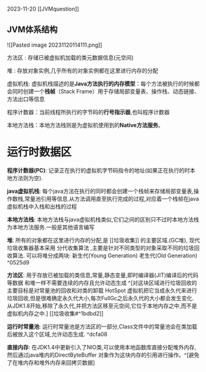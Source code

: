 2023-11-20
[[JVMquestion]]
## JVM体系结构

![[Pasted image 20231120114111.png]]

方法区 : 存储已被虚拟机加载的类元数据信息(元空间)

堆 : 存放对象实例,几乎所有的对象实例都在这里进行内存的分配

虚拟机栈: 虚拟机栈描述的是**Java方法执行的内存模型**：每个方法被执行的时候都会同时创建一个**栈帧**（Stack Frame）用于存储局部变量表、操作栈、动态链接、方法出口等信息

程序计数器：当前线程所执行的字节码的**行号指示器**,也叫程序计数器

本地方法栈：本地方法栈则是为虚拟机使用到的**Native方法服务**。
# 运行时数据区

**程序计数器(PC)**: 记录正在执行的虚拟机字节码指令的地址(如果正在执行的时本地方法则为空).

**java虚拟机栈**: 每个java方法在执行的同时都会创建一个栈帧来存储局部变量表,操作数栈,常量池引用等信息.从方法调用直至执行完成的过程,对应着一个栈帧在java虚拟机栈中入栈和出栈的过程

**本地方法栈**: 本地方法栈与java虚拟机栈类似,它们之间的区别只不过时本地方法栈为本地方法服务.一般是其他语言编写

**堆**: 所有的对象都在这里进行内存的分配,是 [[垃圾收集]] 的主要区域.(GC堆),
		现代垃圾收集器基本采用 分代收集算法 ,主要是针对不同类型的对象采取不同的垃圾回收算法.   可以将堆分成两块:     新生代(Young Generation)  老生代(Old Generation) ^0525d9

**方法区**: 用于存放已被加载的类信息,常量,静态变量,即时编译器(JIT)编译后的代码等数据
		和堆一样不需要连续的内存且允许动态生成 
		^[对这块区域进行垃圾回收的主要目标是对常量池的回收和对类的卸载
		HotSpot 虚拟机把它当成永久代来进行垃圾回收,但是很难确定永久代大小,每次FullGc之后永久代的大小都会发生变化.
		从JDK1.8开始,移除了永久代,并把方法区移至元空间,它位于本地内存之中,而不是虚拟机内存之中.]
		[[垃圾收集#^1bdbd2]]
		
**运行时常量池**: 运行时常量池是方法区的一部分,Class文件中的常量池会在类加载后被放入这个区域,允许动态生成. ^dcfa08

**直接内存**: 在JDK1.4中更新引入了NIO类,可以使用本地函数库直接分配堆外内存,然后通过java堆内的DirectByteBuffer 对象作为这块内存的引⽤进⾏操作。^[避免了在堆内存和堆外内存来回拷贝数据]





